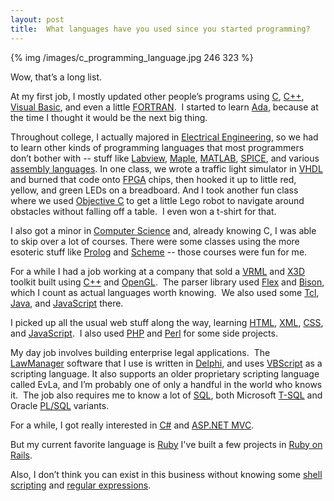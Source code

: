 ```yaml
---
layout: post
title:  What languages have you used since you started programming?
---
```


{% img /images/c_programming_language.jpg 246 323 %}

Wow, that’s a long list.
<!--more-->

At my first job, I mostly updated other people’s programs using
[C](http://en.wikipedia.org/wiki/C_%28programming_language%29),
[C++](http://en.wikipedia.org/wiki/C%2B%2B),
[Visual Basic](http://en.wikipedia.org/wiki/Visual_basic), and even a little
[FORTRAN](http://en.wikipedia.org/wiki/Fortran).  I started to learn
[Ada](http://en.wikipedia.org/wiki/Ada_%28programming_language%29),
because at the time I thought it would be the next big thing.

Throughout college, I actually majored in
[Electrical Engineering](http://en.wikipedia.org/wiki/Electrical_engineering),
so we had to learn other kinds of programming languages that most programmers
don’t bother with -- stuff like
[Labview](http://en.wikipedia.org/wiki/Labview),
[Maple](http://en.wikipedia.org/wiki/Maple_%28software%29),
[MATLAB](http://en.wikipedia.org/wiki/Matlab),
[SPICE](http://en.wikipedia.org/wiki/SPICE), and various
[assembly languages](http://en.wikipedia.org/wiki/Assembly_language).
In one class, we wrote a traffic light simulator in
[VHDL](http://en.wikipedia.org/wiki/Vhdl) and burned that code onto
[FPGA](http://en.wikipedia.org/wiki/FPGA) chips, then hooked it up to
little red, yellow, and green LEDs on a breadboard.
And I took another fun class where we used
[Objective C](http://en.wikipedia.org/wiki/Objective_c) to get a little Lego
robot to navigate around obstacles without falling off a table. 
I even won a t-shirt for that.

I also got a minor in
[Computer Science](http://en.wikipedia.org/wiki/Computer_science)
and, already knowing C, I was able to skip over a lot of courses.
There were some classes using the more esoteric stuff like
[Prolog](http://en.wikipedia.org/wiki/Prolog) and
[Scheme](http://en.wikipedia.org/wiki/Scheme_%28programming_language%29) --
those courses were fun for me.

For a while I had a job working at a company that sold a
[VRML](http://en.wikipedia.org/wiki/Vrml) and
[X3D](http://en.wikipedia.org/wiki/X3D) toolkit built using
[C++](http://en.wikipedia.org/wiki/C%2B%2B) and
[OpenGL](http://en.wikipedia.org/wiki/Opengl).  The parser library used
[Flex](http://en.wikipedia.org/wiki/Flex_lexical_analyser) and
[Bison](http://en.wikipedia.org/wiki/GNU_bison), which I count as actual
languages worth knowing.  We also used some
[Tcl](http://en.wikipedia.org/wiki/Tcl),
[Java](http://en.wikipedia.org/wiki/Java_%28programming_language%29), and
[JavaScript](http://en.wikipedia.org/wiki/Javascript) there.

I picked up all the usual web stuff along the way, learning
[HTML](http://en.wikipedia.org/wiki/Html),
[XML](http://en.wikipedia.org/wiki/XML),
[CSS](http://en.wikipedia.org/wiki/Cascading_Style_Sheets), and
[JavaScript](http://en.wikipedia.org/wiki/Javascript).  I also used
[PHP](http://en.wikipedia.org/wiki/Php) and
[Perl](http://en.wikipedia.org/wiki/Perl) for some side projects.

My day job involves building enterprise legal applications.  The
[LawManager](http://www.lawmanager.com)
software that I use is written in
[Delphi](http://en.wikipedia.org/wiki/CodeGear_Delphi), and uses
[VBScript](http://en.wikipedia.org/wiki/Vbscript) as a scripting language.
It also supports an older proprietary scripting language called EvLa,
and I’m probably one of only a handful in the world who knows it. 
The job also requires me to know a lot of
[SQL](http://en.wikipedia.org/wiki/Sql), both Microsoft
[T-SQL](http://en.wikipedia.org/wiki/T-SQL) and Oracle
[PL/SQL](http://en.wikipedia.org/wiki/PL/SQL) variants.

For a while, I got really interested in
[C#](http://en.wikipedia.org/wiki/C_Sharp_%28programming_language%29) and
[ASP.NET MVC](http://en.wikipedia.org/wiki/ASP.NET_MVC_Framework).

But my current favorite language is
[Ruby](http://en.wikipedia.org/wiki/Ruby_%28programming_language%29)
I've built a few projects in
[Ruby on Rails](http://en.wikipedia.org/wiki/Ruby_on_Rails).

Also, I don’t think you can exist in this business without knowing some
[shell scripting](http://en.wikipedia.org/wiki/Shell_scripting) and
[regular expressions](http://en.wikipedia.org/wiki/Regular_expressions).
